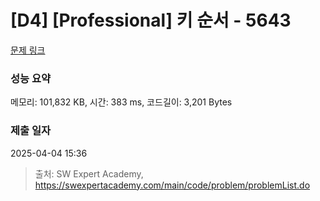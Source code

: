 # [D4] [Professional] 키 순서 - 5643 

[문제 링크](https://swexpertacademy.com/main/code/problem/problemDetail.do?contestProbId=AWXQsLWKd5cDFAUo) 

### 성능 요약

메모리: 101,832 KB, 시간: 383 ms, 코드길이: 3,201 Bytes

### 제출 일자

2025-04-04 15:36



> 출처: SW Expert Academy, https://swexpertacademy.com/main/code/problem/problemList.do